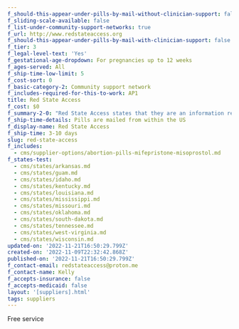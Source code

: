 ```yaml
---
f_should-this-appear-under-pills-by-mail-without-clinician-support: false
f_sliding-scale-available: false
f_list-under-community-support-networks: true
f_url: http://www.redstateaccess.org
f_should-this-appear-under-pills-by-mail-with-clinician-support: false
f_tier: 3
f_legal-level-text: 'Yes'
f_gestational-age-dropdown: For pregnancies up to 12 weeks
f_ages-served: All
f_ship-time-low-limit: 5
f_cost-sort: 0
f_basic-category-2: Community support network
f_includes-required-for-this-to-work: AP1
title: Red State Access
f_cost: $0
f_summary-2-0: "Red State Access states that they are an information resource that provides support to people looking for abortion pills.\_All services are free. No medical consultation provided, no prescription needed.\n\nEmail [infoRSAccess@proton.me](mailto:laslibresgto@proton.me) to request help. Include your name, first day of your last menstrual period, and address."
f_ship-time-details: Pills are mailed from within the US
f_display-name: Red State Access
f_ship-time: 3-10 days
slug: red-state-access
f_includes:
  - cms/supplier-options/abortion-pills-mifepristone-misoprostol.md
f_states-test:
  - cms/states/arkansas.md
  - cms/states/guam.md
  - cms/states/idaho.md
  - cms/states/kentucky.md
  - cms/states/louisiana.md
  - cms/states/mississippi.md
  - cms/states/missouri.md
  - cms/states/oklahoma.md
  - cms/states/south-dakota.md
  - cms/states/tennessee.md
  - cms/states/west-virginia.md
  - cms/states/wisconsin.md
updated-on: '2022-11-21T16:50:29.799Z'
created-on: '2022-11-09T22:32:42.868Z'
published-on: '2022-11-21T16:50:29.799Z'
f_contact-email: redstateaccess@proton.me
f_contact-name: Kelly
f_accepts-insurance: false
f_accepts-medicaid: false
layout: '[suppliers].html'
tags: suppliers
---
```


Free service
